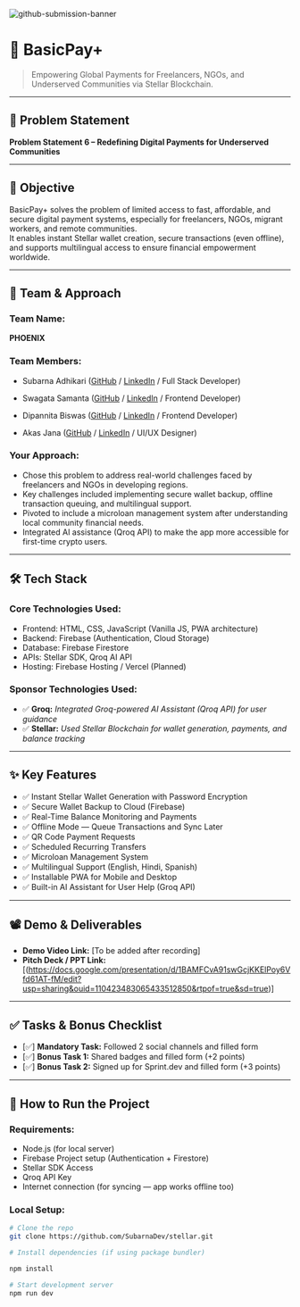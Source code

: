 ![github-submission-banner](https://github.com/user-attachments/assets/a1493b84-e4e2-456e-a791-ce35ee2bcf2f)

# 🚀 BasicPay+

> Empowering Global Payments for Freelancers, NGOs, and Underserved Communities via Stellar Blockchain.

---

## 📌 Problem Statement

**Problem Statement 6 – Redefining Digital Payments for Underserved Communities**

---

## 🎯 Objective

BasicPay+ solves the problem of limited access to fast, affordable, and secure digital payment systems, especially for freelancers, NGOs, migrant workers, and remote communities.  
It enables instant Stellar wallet creation, secure transactions (even offline), and supports multilingual access to ensure financial empowerment worldwide.

---

## 🧠 Team & Approach

### Team Name:  
**PHOENIX**

### Team Members:  
- Subarna Adhikari ([GitHub](https://github.com/SubarnaDev) / [LinkedIn](https://www.linkedin.com/in/subarnaadhikari/) / Full Stack Developer)

- Swagata Samanta ([GitHub](https://github.com/Code-with-Swagata) / [LinkedIn](https://www.linkedin.com/in/swagata-samanta-a9918b317) / Frontend Developer)

- Dipannita Biswas ([GitHub](https://github.com/DIPANNITABISWAS07) / [LinkedIn](https://www.linkedin.com/in/dipannita-biswas-2b0a81330) / Frontend Developer)

- Akas Jana ([GitHub](https://github.com/Akash-06-A) / [LinkedIn](https://www.linkedin.com/in/akash-jana-aa9344330/) / UI/UX Designer)

### Your Approach:  
- Chose this problem to address real-world challenges faced by freelancers and NGOs in developing regions.
- Key challenges included implementing secure wallet backup, offline transaction queuing, and multilingual support.
- Pivoted to include a microloan management system after understanding local community financial needs.
- Integrated AI assistance (Qroq API) to make the app more accessible for first-time crypto users.

---

## 🛠️ Tech Stack

### Core Technologies Used:
- Frontend: HTML, CSS, JavaScript (Vanilla JS, PWA architecture)
- Backend: Firebase (Authentication, Cloud Storage)
- Database: Firebase Firestore
- APIs: Stellar SDK, Qroq AI API
- Hosting: Firebase Hosting / Vercel (Planned)

### Sponsor Technologies Used:
- ✅ **Groq:** _Integrated Groq-powered AI Assistant (Qroq API) for user guidance_  
- ✅ **Stellar:** _Used Stellar Blockchain for wallet generation, payments, and balance tracking_

---

## ✨ Key Features

- ✅ Instant Stellar Wallet Generation with Password Encryption  
- ✅ Secure Wallet Backup to Cloud (Firebase)  
- ✅ Real-Time Balance Monitoring and Payments  
- ✅ Offline Mode — Queue Transactions and Sync Later  
- ✅ QR Code Payment Requests  
- ✅ Scheduled Recurring Transfers  
- ✅ Microloan Management System  
- ✅ Multilingual Support (English, Hindi, Spanish)  
- ✅ Installable PWA for Mobile and Desktop  
- ✅ Built-in AI Assistant for User Help (Groq API)

---

## 📽️ Demo & Deliverables

- **Demo Video Link:** [To be added after recording]  
- **Pitch Deck / PPT Link:** [(https://docs.google.com/presentation/d/1BAMFCvA91swGcjKKElPoy6Vfd61AT-fM/edit?usp=sharing&ouid=110423483065433512850&rtpof=true&sd=true)]

---

## ✅ Tasks & Bonus Checklist

- [✅] **Mandatory Task:** Followed 2 social channels and filled form  
- [✅] **Bonus Task 1:** Shared badges and filled form (+2 points)  
- [✅] **Bonus Task 2:** Signed up for Sprint.dev and filled form (+3 points)

---

## 🧪 How to Run the Project

### Requirements:
- Node.js (for local server)  
- Firebase Project setup (Authentication + Firestore)  
- Stellar SDK Access  
- Qroq API Key  
- Internet connection (for syncing — app works offline too)

### Local Setup:
```bash
# Clone the repo
git clone https://github.com/SubarnaDev/stellar.git

# Install dependencies (if using package bundler)

npm install

# Start development server
npm run dev
